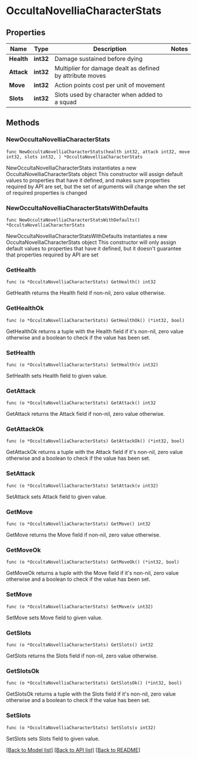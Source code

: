 # OccultaNovelliaCharacterStats

## Properties

Name | Type | Description | Notes
------------ | ------------- | ------------- | -------------
**Health** | **int32** | Damage sustained before dying | 
**Attack** | **int32** | Multiplier for damage dealt as defined by attribute moves | 
**Move** | **int32** | Action points cost per unit of movement | 
**Slots** | **int32** | Slots used by character when added to a squad | 

## Methods

### NewOccultaNovelliaCharacterStats

`func NewOccultaNovelliaCharacterStats(health int32, attack int32, move int32, slots int32, ) *OccultaNovelliaCharacterStats`

NewOccultaNovelliaCharacterStats instantiates a new OccultaNovelliaCharacterStats object
This constructor will assign default values to properties that have it defined,
and makes sure properties required by API are set, but the set of arguments
will change when the set of required properties is changed

### NewOccultaNovelliaCharacterStatsWithDefaults

`func NewOccultaNovelliaCharacterStatsWithDefaults() *OccultaNovelliaCharacterStats`

NewOccultaNovelliaCharacterStatsWithDefaults instantiates a new OccultaNovelliaCharacterStats object
This constructor will only assign default values to properties that have it defined,
but it doesn't guarantee that properties required by API are set

### GetHealth

`func (o *OccultaNovelliaCharacterStats) GetHealth() int32`

GetHealth returns the Health field if non-nil, zero value otherwise.

### GetHealthOk

`func (o *OccultaNovelliaCharacterStats) GetHealthOk() (*int32, bool)`

GetHealthOk returns a tuple with the Health field if it's non-nil, zero value otherwise
and a boolean to check if the value has been set.

### SetHealth

`func (o *OccultaNovelliaCharacterStats) SetHealth(v int32)`

SetHealth sets Health field to given value.


### GetAttack

`func (o *OccultaNovelliaCharacterStats) GetAttack() int32`

GetAttack returns the Attack field if non-nil, zero value otherwise.

### GetAttackOk

`func (o *OccultaNovelliaCharacterStats) GetAttackOk() (*int32, bool)`

GetAttackOk returns a tuple with the Attack field if it's non-nil, zero value otherwise
and a boolean to check if the value has been set.

### SetAttack

`func (o *OccultaNovelliaCharacterStats) SetAttack(v int32)`

SetAttack sets Attack field to given value.


### GetMove

`func (o *OccultaNovelliaCharacterStats) GetMove() int32`

GetMove returns the Move field if non-nil, zero value otherwise.

### GetMoveOk

`func (o *OccultaNovelliaCharacterStats) GetMoveOk() (*int32, bool)`

GetMoveOk returns a tuple with the Move field if it's non-nil, zero value otherwise
and a boolean to check if the value has been set.

### SetMove

`func (o *OccultaNovelliaCharacterStats) SetMove(v int32)`

SetMove sets Move field to given value.


### GetSlots

`func (o *OccultaNovelliaCharacterStats) GetSlots() int32`

GetSlots returns the Slots field if non-nil, zero value otherwise.

### GetSlotsOk

`func (o *OccultaNovelliaCharacterStats) GetSlotsOk() (*int32, bool)`

GetSlotsOk returns a tuple with the Slots field if it's non-nil, zero value otherwise
and a boolean to check if the value has been set.

### SetSlots

`func (o *OccultaNovelliaCharacterStats) SetSlots(v int32)`

SetSlots sets Slots field to given value.



[[Back to Model list]](../README.md#documentation-for-models) [[Back to API list]](../README.md#documentation-for-api-endpoints) [[Back to README]](../README.md)


